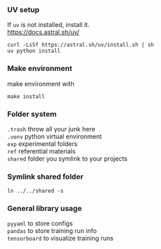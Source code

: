 ### UV setup
If `uv` is not installed, install it. <br>
https://docs.astral.sh/uv/ <br>
```
curl -LsSf https://astral.sh/uv/install.sh | sh
uv python install
```
### Make environment
make environment with
```
make install
```
### Folder system
`.trash` throw all your junk here <br>
`.venv` python virtual environment <br>
`exp` experimental folders <br>
`ref` referential materials <br>
`shared` folder you symlink to your projects <br>

### Symlink shared folder
```
ln ../../shared -s
```

### General library usage
`pyyaml` to store configs <br>
`pandas` to store training run info <br>
`tensorboard` to visualize training runs <br>
